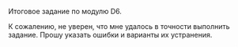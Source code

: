 Итоговое задание по модулю D6.

К сожалению, не уверен, что мне удалось в точности выполнить задание. Прошу указать ошибки и варианты их устранения.
